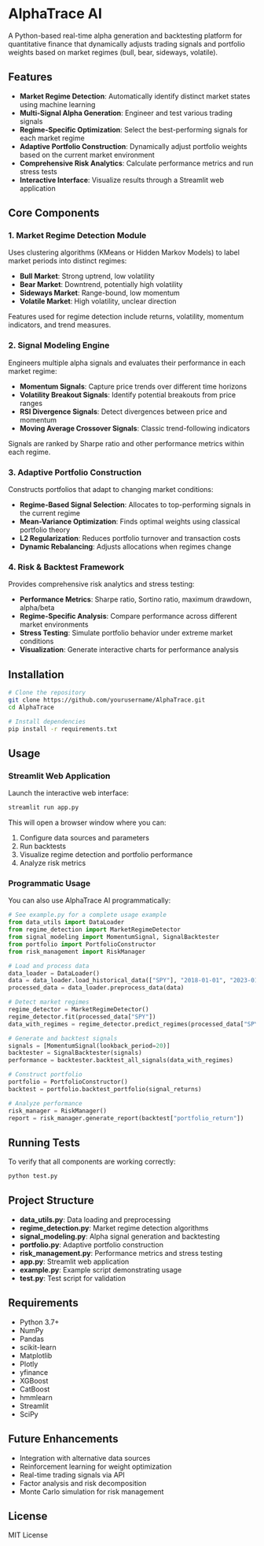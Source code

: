 # AlphaTrace AI

A Python-based real-time alpha generation and backtesting platform for quantitative finance that dynamically adjusts trading signals and portfolio weights based on market regimes (bull, bear, sideways, volatile).

## Features

- **Market Regime Detection**: Automatically identify distinct market states using machine learning
- **Multi-Signal Alpha Generation**: Engineer and test various trading signals
- **Regime-Specific Optimization**: Select the best-performing signals for each market regime
- **Adaptive Portfolio Construction**: Dynamically adjust portfolio weights based on the current market environment
- **Comprehensive Risk Analytics**: Calculate performance metrics and run stress tests
- **Interactive Interface**: Visualize results through a Streamlit web application

## Core Components

### 1. Market Regime Detection Module

Uses clustering algorithms (KMeans or Hidden Markov Models) to label market periods into distinct regimes:

- **Bull Market**: Strong uptrend, low volatility
- **Bear Market**: Downtrend, potentially high volatility
- **Sideways Market**: Range-bound, low momentum
- **Volatile Market**: High volatility, unclear direction

Features used for regime detection include returns, volatility, momentum indicators, and trend measures.

### 2. Signal Modeling Engine

Engineers multiple alpha signals and evaluates their performance in each market regime:

- **Momentum Signals**: Capture price trends over different time horizons
- **Volatility Breakout Signals**: Identify potential breakouts from price ranges
- **RSI Divergence Signals**: Detect divergences between price and momentum
- **Moving Average Crossover Signals**: Classic trend-following indicators

Signals are ranked by Sharpe ratio and other performance metrics within each regime.

### 3. Adaptive Portfolio Construction

Constructs portfolios that adapt to changing market conditions:

- **Regime-Based Signal Selection**: Allocates to top-performing signals in the current regime
- **Mean-Variance Optimization**: Finds optimal weights using classical portfolio theory
- **L2 Regularization**: Reduces portfolio turnover and transaction costs
- **Dynamic Rebalancing**: Adjusts allocations when regimes change

### 4. Risk & Backtest Framework

Provides comprehensive risk analytics and stress testing:

- **Performance Metrics**: Sharpe ratio, Sortino ratio, maximum drawdown, alpha/beta
- **Regime-Specific Analysis**: Compare performance across different market environments
- **Stress Testing**: Simulate portfolio behavior under extreme market conditions
- **Visualization**: Generate interactive charts for performance analysis

## Installation

```bash
# Clone the repository
git clone https://github.com/yourusername/AlphaTrace.git
cd AlphaTrace

# Install dependencies
pip install -r requirements.txt
```

## Usage

### Streamlit Web Application

Launch the interactive web interface:

```bash
streamlit run app.py
```

This will open a browser window where you can:
1. Configure data sources and parameters
2. Run backtests
3. Visualize regime detection and portfolio performance
4. Analyze risk metrics

### Programmatic Usage

You can also use AlphaTrace AI programmatically:

```python
# See example.py for a complete usage example
from data_utils import DataLoader
from regime_detection import MarketRegimeDetector
from signal_modeling import MomentumSignal, SignalBacktester
from portfolio import PortfolioConstructor
from risk_management import RiskManager

# Load and process data
data_loader = DataLoader()
data = data_loader.load_historical_data(["SPY"], "2018-01-01", "2023-01-01")
processed_data = data_loader.preprocess_data(data)

# Detect market regimes
regime_detector = MarketRegimeDetector()
regime_detector.fit(processed_data["SPY"])
data_with_regimes = regime_detector.predict_regimes(processed_data["SPY"])

# Generate and backtest signals
signals = [MomentumSignal(lookback_period=20)]
backtester = SignalBacktester(signals)
performance = backtester.backtest_all_signals(data_with_regimes)

# Construct portfolio
portfolio = PortfolioConstructor()
backtest = portfolio.backtest_portfolio(signal_returns)

# Analyze performance
risk_manager = RiskManager()
report = risk_manager.generate_report(backtest["portfolio_return"])
```

## Running Tests

To verify that all components are working correctly:

```bash
python test.py
```

## Project Structure

- **data_utils.py**: Data loading and preprocessing
- **regime_detection.py**: Market regime detection algorithms
- **signal_modeling.py**: Alpha signal generation and backtesting
- **portfolio.py**: Adaptive portfolio construction
- **risk_management.py**: Performance metrics and stress testing
- **app.py**: Streamlit web application
- **example.py**: Example script demonstrating usage
- **test.py**: Test script for validation

## Requirements

- Python 3.7+
- NumPy
- Pandas
- scikit-learn
- Matplotlib
- Plotly
- yfinance
- XGBoost
- CatBoost
- hmmlearn
- Streamlit
- SciPy

## Future Enhancements

- Integration with alternative data sources
- Reinforcement learning for weight optimization
- Real-time trading signals via API
- Factor analysis and risk decomposition
- Monte Carlo simulation for risk management

## License

MIT License 